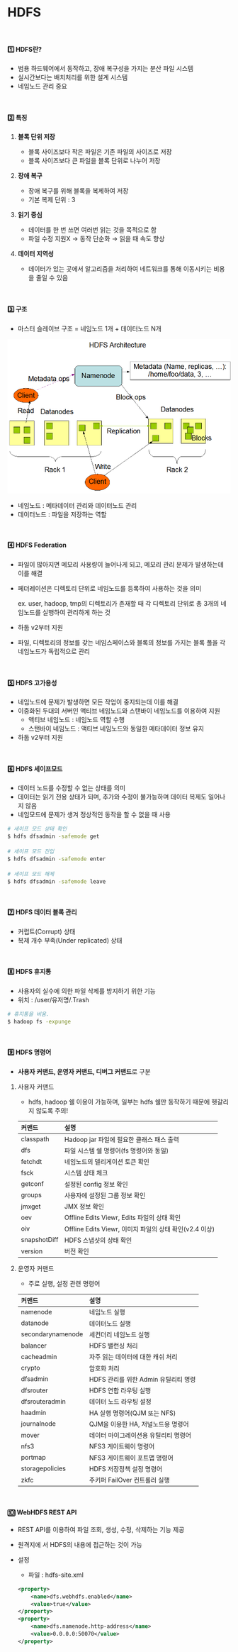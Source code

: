 # HDFS

<br>

#### 1️⃣ HDFS란?

- 범용 하드웨어에서 동작하고, 장애 복구성을 가지는 분산 파일 시스템
- 실시간보다는 배치처리를 위한 설계 시스템
- 네임노드 관리 중요

<br>

#### 2️⃣ 특징

1. **블록 단위 저장**
    - 블록 사이즈보다 작은 파일은 기존 파일의 사이즈로 저장
    - 블록 사이즈보다 큰 파일을 블록 단위로 나누어 저장
    
2. **장애 복구**
    - 장애 복구를 위해 블록을 복제하여 저장
    - 기본 복제 단위 : 3
    
3. **읽기 중심**
    - 데이터를 한 번 쓰면 여러번 읽는 것을 목적으로 함
    - 파일 수정 지원X → 동작 단순화 → 읽을 때 속도 향상
    
4. **데이터 지역성**
    - 데이터가 있는 곳에서 알고리즘을 처리하여 네트워크를 통해 이동시키는 비용을 줄일 수 있음
    

<br>

#### 3️⃣ 구조

- 마스터 슬레이브 구조 = 네임노드 1개 + 데이터노드 N개

![Untitled](./img/HDFS/Untitled.png)

- 네임노드 : 메타데이터 관리와 데이터노드 관리
- 데이터노드 : 파일을 저장하는 역할

<br>

#### 4️⃣ HDFS Federation

- 파일이 많아지면 메모리 사용량이 늘어나게 되고, 메모리 관리 문제가 발생하는데 이를 해결

- 페더레이션은 디렉토리 단위로 네임노드를 등록하여 사용하는 것을 의미
  
    ex. user, hadoop, tmp의 디렉토리가 존재할 때 각 디렉토리 단위로 총 3개의 네임노드를 실행하여 관리하게 하는 것
    
- 하둡 v2부터 지원

- 파일, 디렉토리의 정보를 갖는 네임스페이스와 블록의 정보를 가지는 블록 풀을 각 네임노드가 독립적으로 관리

<br>

#### 5️⃣ HDFS 고가용성

- 네임노드에 문제가 발생하면 모든 작업이 중지되는데 이를 해결
- 이중화된 두대의 서버인 액티브 네임노드와 스탠바이 네임노드를 이용하여 지원
    - 액티브 네임노드 : 네임노드 역할 수행
    - 스탠바이 네임노드 : 액티브 네임노드와 동일한 메타데이터 정보 유지
- 하둡 v2부터 지원

<br>

#### 6️⃣ HDFS 세이프모드

- 데이터 노드를 수정할 수 없는 상태를 의미
- 데이터는 읽기 전용 상태가 되며, 추가와 수정이 불가능하며 데이터 복제도 일어나지 않음
- 네임모드에 문제가 생겨 정상적인 동작을 할 수 없을 때 사용

```bash
# 세이프 모드 상태 확인 
$ hdfs dfsadmin -safemode get

# 세이프 모드 진입 
$ hdfs dfsadmin -safemode enter

# 세이프 모드 해제 
$ hdfs dfsadmin -safemode leave
```

<br>

#### 7️⃣ HDFS 데이터 블록 관리

- 커럽트(Corrupt) 상태
- 복제 개수 부족(Under replicated) 상태

<br>

#### 8️⃣ HDFS 휴지통

- 사용자의 실수에 의한 파일 삭제를 방지하기 위한 기능
- 위치 :  /user/유저명/.Trash

```bash
# 휴지통을 비움. 
$ hadoop fs -expunge
```

<br>

#### 9️⃣ HDFS 명령어

- **사용자 커맨드, 운영자 커맨드, 디버그 커맨드**로 구분

1. 사용자 커맨드
    - hdfs, hadoop 쉘 이용이 가능하며, 일부는 hdfs 쉘만 동작하기 때문에 헷갈리지 않도록 주의!
    
    | 커맨드 | 설명 |
    | --- | --- |
    | classpath | Hadoop jar 파일에 필요한 클래스 패스 출력 |
    | dfs | 파일 시스템 쉘 명령어(fs 명령어와 동일) |
    | fetchdt | 네임노드의 델리게이션 토큰 확인 |
    | fsck | 시스템 상태 체크 |
    | getconf | 설정된 config 정보 확인 |
    | groups | 사용자에 설정된 그룹 정보 확인 |
    | jmxget | JMX 정보 확인 |
    | oev | Offline Edits Viewr, Edits 파일의 상태 확인 |
    | oiv | Offline Edits Viewr, 이미지 파일의 상태 확인(v2.4 이상) |
    | snapshotDiff | HDFS 스냅샷의 상태 확인 |
    | version | 버전 확인 |
    
2. 운영자 커맨드
    - 주로 실행, 설정 관련 명령어
    
    | 커맨드 | 설명 |
    | --- | --- |
    | namenode | 네임노드 실행 |
    | datanode | 데이터노드 실행 |
    | secondarynamenode | 세컨더리 네임노드 실행 |
    | balancer | HDFS 밸런싱 처리 |
    | cacheadmin | 자주 읽는 데이터에 대한 캐쉬 처리 |
    | crypto | 암호화 처리 |
    | dfsadmin | HDFS 관리를 위한 Admin 유틸리티 명령 |
    | dfsrouter | HDFS 연합 라우팅 실행 |
    | dfsrouteradmin | 데이터 노드 라우팅 설정 |
    | haadmin | HA 실행 명령어(QJM 또는 NFS) |
    | journalnode | QJM을 이용한 HA, 저널노드용 명령어 |
    | mover | 데이터 마이그레이션용 유틸리티 명령어 |
    | nfs3 | NFS3 게이트웨이 명령어 |
    | portmap | NFS3 게이트웨이 포트맵 명령어 |
    | storagepolicies | HDFS 저장정책 설정 명령어 |
    | zkfc | 주키퍼 FailOver 컨트롤러 실행 |
    

<br>

#### 🔟 WebHDFS REST API

- REST API를 이용하여 파일 조회, 생성, 수정, 삭제하는 기능 제공
- 원격지에 서 HDFS의 내용에 접근하는 것이 가능
- 설정
    - 파일 : hdfs-site.xml
    
    ```xml
    <property>
        <name>dfs.webhdfs.enabled</name>
        <value>true</value>
    </property>
    <property>
        <name>dfs.namenode.http-address</name>
        <value>0.0.0.0:50070</value>
    </property>
    ```
